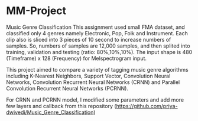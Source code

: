 # MM-Project
Music Genre Classification
This assignment used small FMA dataset, and classified only 4 genres namely Electronic, Pop, Folk and Instrument.
Each clip also is sliced into 3 pieces of 10 second to increase numbers of samples. So, numbers of samples are 12,000 samples, and then splited into training, validation and testing (ratio: 80%,10%,10%). The input shape is 480 (Timeframe) x 128 (Frequency) for Melspectrogram input.


This project aimed to compare a variety of tagging music genre algorithms including K-Nearest Neighbors, Support Vector, Convolution Neural Networks, Convolution Recurrent Neural Networks (CRNN) and Parallel Convolution Recurrent Neural Networks (PCRNN). 


For CRNN and PCRNN model, I modified some parameters and add more few layers and callback from this repository (https://github.com/priya-dwivedi/Music_Genre_Classification)
